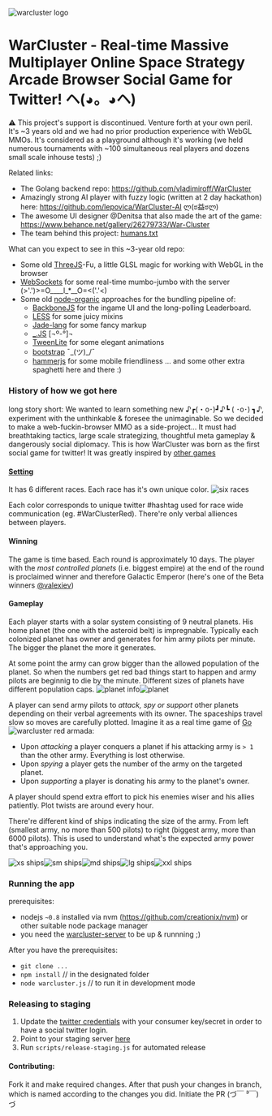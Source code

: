 ![warcluster logo](https://mir-s3-cdn-cf.behance.net/project_modules/disp/28168026279733.563586a13f4ae.gif)

WarCluster - Real-time Massive Multiplayer Online Space Strategy Arcade Browser Social Game for Twitter! ヘ(◕。◕ヘ)
===
:warning: This project's support is discontinued. Venture forth at your own peril. It's ~3 years old and we had no prior production experience with WebGL MMOs. It's considered as a playground although it's working (we held numerous tournaments with ~100 simultaneous real players and dozens small scale inhouse tests) ;)

Related links:

 - The Golang backend repo: https://github.com/vladimiroff/WarCluster
 - Amazingly strong AI player with fuzzy logic (written at 2 day hackathon) here: https://github.com/lepovica/WarCluster-AI  ლ(ಠ益ಠლ)
 - The awesome UI designer @Denitsa that also made the art of the game: https://www.behance.net/gallery/26279733/War-Cluster
 - The team behind this project: [humans.txt](https://github.com/vladimiroff/warcluster-site/blob/develop/public/humans.txt)

What can you expect to see in this ~3-year old repo:
- Some old [ThreeJS](http://threejs.org/)-Fu, a little GLSL magic for working with WebGL in the browser
- [WebSockets](https://developer.mozilla.org/en-US/docs/Web/API/WebSockets_API) for some real-time mumbo-jumbo with the server (>'.')>=O____l_*__O=<('.'<)
- Some old [node-organic](http://node-organic.com/#/) approaches for the bundling pipeline of:
  - [BackboneJS](http://backbonejs.org/) for the ingame UI and the long-polling Leaderboard.
  - [LESS](http://lesscss.org/) for some juicy mixins 
  - [Jade-lang](http://jade-lang.com/) for some fancy markup 
  - [_.JS](http://underscorejs.org/) [¬º-°]¬
  - [TweenLite](https://github.com/greensock/GreenSock-JS) for some elegant animations
  - [bootstrap](getbootstrap.com) ¯\_(ツ)_/¯
  - [hammerjs](https://hammerjs.github.io/) for some mobile friendliness
... and some other extra spaghetti here and there :)

### History of how we got here

long story short: We wanted to learn something new ♪┏(・o･)┛♪┗ ( ･o･) ┓♪, experiment with the unthinkable & foresee the unimaginable. So we decided to make a web-fuckin-browser MMO as a side-project... It must had breathtaking tactics, large scale strategizing, thoughtful meta gameplay & dangerously social diplomacy. This is how WarCluster was born as the first social game for twitter! It was greatly inspired by [other games](https://hackpad.com/WarCluster-inspiration-1BvEVX758Ti)

#### [Setting](https://mir-s3-cdn-cf.behance.net/project_modules/1400/b2e9fc26279733.563593bb12d20.png)

It has 6 different races. Each race has it's own unique color. 
![six races](https://mir-s3-cdn-cf.behance.net/project_modules/max_1200/0cbb1626279733.56353fde29024.png)

Each color corresponds to unique twitter #hashtag used for race wide communication (eg. #WarClusterRed). There're only verbal alliences between players.

#### Winning

The game is time based. Each round is approximately 10 days. The player with the *most controlled planets* (i.e. biggest empire) at the end of the round is proclaimed winner and therefore Galactic Emperor (here's one of the Beta winners [@valexiev](https://trello-attachments.s3.amazonaws.com/56e9cf6ad708c73bd6d0d26b/1352x623/0028f23f18dda84e9b5414f6c92e6c07/galactic_emperor.png))

#### Gameplay

Each player starts with a solar system consisting of 9 neutral planets. His home planet (the one with the asteroid belt) is impregnable. Typically each colonized planet has owner and generates for him army pilots per minute. The bigger the planet the more it generates.

At some point the army can grow bigger than the allowed population of the planet. So when the numbers get red bad things start to happen and army pilots are beginnig to die by the minute. Different sizes of planets have different population caps.
![planet info](https://trello-attachments.s3.amazonaws.com/56e9cf6ad708c73bd6d0d26b/789x435/d90a33aec2efcb3e2ceb7d62b3607faa/Screenshot-from-2015-04-19-17-17-41.png)![planet](https://trello-attachments.s3.amazonaws.com/56e9cf6ad708c73bd6d0d26b/556x418/e0134266d20b2618e5f56c3a09881c82/Screenshot-from-2015-04-19-17-14-04.png)

A player can send army pilots to *attack, spy or support* other planets depending on their verbal agreements with its owner. The spaceships travel slow so moves are carefully plotted. Imagine it as a real time game of [Go](https://en.wikipedia.org/wiki/Go_%28game%29)
![warcluster red armada](https://trello-attachments.s3.amazonaws.com/56e9cf6ad708c73bd6d0d26b/1221x604/91b0f6877364a81aa7368e2c1afbb7d3/WarClusterRed-armada.png):
 
 - Upon *attacking* a player conquers a planet if his attacking army is `> 1` than the other army. Everything is lost otherwise.
 - Upon *spying* a player gets the number of the army on the targeted planet. 
 - Upon *supporting* a player is donating his army to the planet's owner.

A player should spend extra effort to pick his enemies wiser and his allies patiently. Plot twists are around every hour.

There're different kind of ships indicating the size of the army. From left (smallest army, no more than 500 pilots) to right (biggest army, more than 6000 pilots). This is used to understand what's the expected army power that's approaching you.

![xs ships](https://trello-attachments.s3.amazonaws.com/56e9cf6ad708c73bd6d0d26b/182x164/81889186e2ec41c6cb423bf737e554e8/Screenshot-from-2015-04-19-18-22-34.png)![sm ships](https://trello-attachments.s3.amazonaws.com/56e9cf6ad708c73bd6d0d26b/212x180/c7c9a5a1fecd8b1adcbcb22cf4f5afa3/Screenshot-from-2015-04-19-18-23-40.png)![md ships](https://trello-attachments.s3.amazonaws.com/56e9cf6ad708c73bd6d0d26b/253x218/1a7fbb8f69c4a3c7b1a709dd92da83fa/Screenshot-from-2015-04-19-18-24-11.png)![lg ships](https://trello-attachments.s3.amazonaws.com/56e9cf6ad708c73bd6d0d26b/181x202/7f6b8001328c942ee54ecfa1741b0ae9/Screenshot-from-2015-04-19-18-24-46.png)![xxl ships](https://trello-attachments.s3.amazonaws.com/56e9cf6ad708c73bd6d0d26b/252x222/d6e47bf777cef2ebed607c53f78c005f/Screenshot-from-2015-04-19-18-34-12.png)

### Running the app
prerequisites:
- nodejs `~0.8` installed via nvm (https://github.com/creationix/nvm) or other suitable node package manager
- you need the [warcluster-server](https://github.com/vladimiroff/WarCluster) to be up & runnning ;)

After you have the prerequisites:
- `git clone ...`
- `npm install` // in the designated folder
- `node warcluster.js` // to run it in development mode

### Releasing to staging

1. Update the [twitter credentials](https://github.com/vladimiroff/warcluster-site/blob/develop/dna/plasma.json#L16-L17) with your consumer key/secret in order to have a social twitter login.
2. Point to your staging server [here](https://github.com/vladimiroff/warcluster-site/blob/develop/dna/cell.json#L5)
3. Run `scripts/release-staging.js` for automated release

#### Contributing:

Fork it and make required changes. After that push your changes in branch, which is named according to the changes you did. Initiate the PR (づ￣ ³￣)づ

